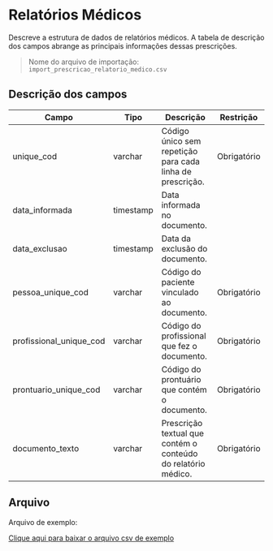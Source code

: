 # Relatórios Médicos
<p align="justify"> 
Descreve a estrutura de dados de relatórios médicos. A tabela de descrição dos campos abrange as principais informações dessas prescrições.
 </p>

> Nome do arquivo de importação: `import_prescricao_relatorio_medico.csv`


 ## Descrição dos campos

| Campo                             | Tipo      | Descrição                                                                 | Restrição   |
|-----------------------------------|-----------|--------------------------------------------------------------------------|---------------|
| unique_cod                        | varchar   | Código único sem repetição para cada linha de prescrição.                 | Obrigatório |
| data_informada                    | timestamp | Data informada no documento.                                             |             |
| data_exclusao                     | timestamp | Data da exclusão do documento.                                           |             |
| pessoa_unique_cod                 | varchar   | Código do paciente vinculado ao documento.                                | Obrigatório |
| profissional_unique_cod           | varchar   | Código do profissional que fez o documento.                              | Obrigatório |
| prontuario_unique_cod             | varchar   | Código do prontuário que contém o documento.                             | Obrigatório |
| documento_texto                   | varchar   | Prescrição textual que contém o conteúdo do relatório médico.             | Obrigatório |

## Arquivo
<p align="justify">Arquivo de exemplo:</p>

[Clique aqui para baixar o arquivo csv de exemplo](arquivos_exemplos/import_prescricao_relatorio_medico.csv ':ignore')
